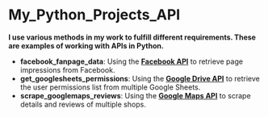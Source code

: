 #  My_Python_Projects_API
**I use various methods in my work to fulfill different requirements. These are examples of working with APIs in Python.**
- **facebook_fanpage_data**: Using the <u>__Facebook API__</u> to retrieve page impressions from Facebook.
- **get_googlesheets_permissions**: Using the <u>__Google Drive API__</u> to retrieve the user permissions list from multiple Google Sheets.
- **scrape_googlemaps_reviews**: Using the <u>__Google Maps API__</u> to scrape details and reviews of multiple shops.
